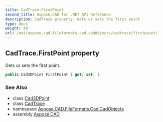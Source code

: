 ```yaml
---
title: CadTrace.FirstPoint
second_title: Aspose.CAD for .NET API Reference
description: CadTrace property. Gets or sets the first point
type: docs
weight: 30
url: /net/aspose.cad.fileformats.cad.cadobjects/cadtrace/firstpoint/
---
```

## CadTrace.FirstPoint property

Gets or sets the first point.

```csharp
public Cad3DPoint FirstPoint { get; set; }
```

### See Also

* class [Cad3DPoint](../../cad3dpoint/)
* class [CadTrace](../)
* namespace [Aspose.CAD.FileFormats.Cad.CadObjects](../../cadtrace/)
* assembly [Aspose.CAD](../../../)


